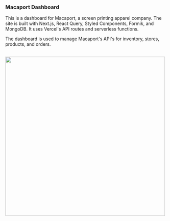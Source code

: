 ### Macaport Dashboard

This is a dashboard for Macaport, a screen printing apparel company. The site is built with Next.js, React Query, Styled Components, Formik, and MongoDB. It uses Vercel's API routes and serverless functions.

The dashboard is used to manage Macaport's API's for inventory, stores, products, and orders.

<br />
<img src="https://res.cloudinary.com/dra3wumrv/image/upload/v1645120271/portfolio-examples/macaport-dashboard.jpg" width="500">
